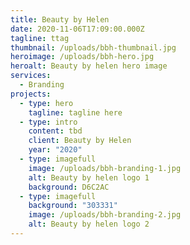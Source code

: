 ```yaml
---
title: Beauty by Helen
date: 2020-11-06T17:09:00.000Z
tagline: ttag
thumbnail: /uploads/bbh-thumbnail.jpg
heroimage: /uploads/bbh-hero.jpg
heroalt: Beauty by helen hero image
services:
  - Branding
projects:
  - type: hero
    tagline: tagline here
  - type: intro
    content: tbd
    client: Beauty by Helen
    year: "2020"
  - type: imagefull
    image: /uploads/bbh-branding-1.jpg
    alt: Beauty by helen logo 1
    background: D6C2AC
  - type: imagefull
    background: "303331"
    image: /uploads/bbh-branding-2.jpg
    alt: Beauty by helen logo 2
---
```

